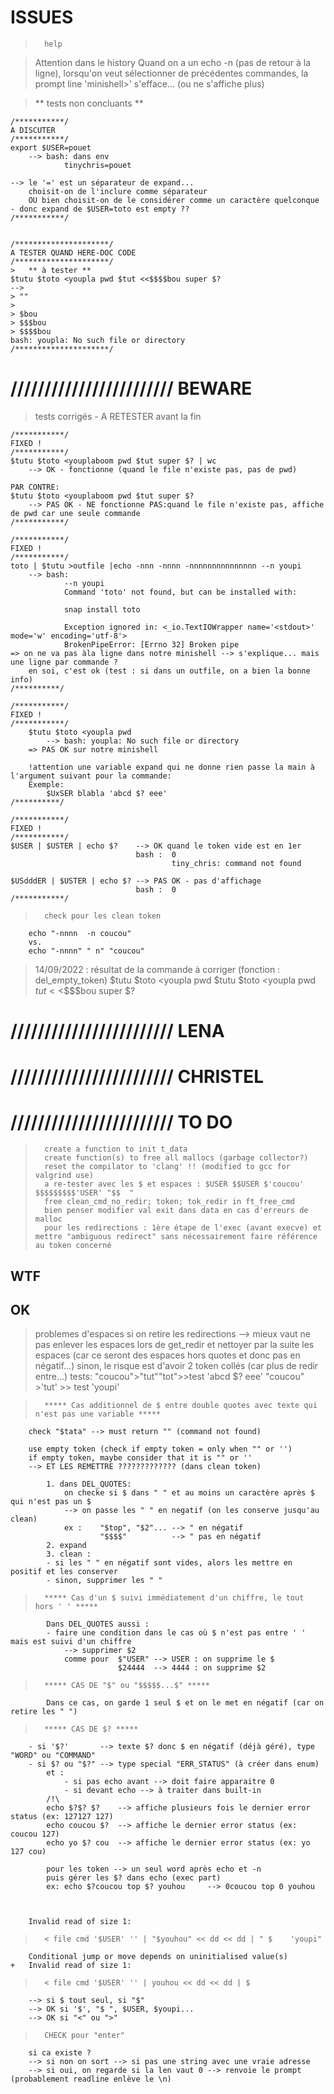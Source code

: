 
#           ISSUES

>       help

>	Attention dans le history
	Quand on a un echo -n (pas de retour à la ligne), lorsqu'on veut sélectionner de précédentes commandes, la prompt line 'minishell>' s'efface... (ou ne s'affiche plus)

>	** tests non concluants **

	/***********/
	A DISCUTER
	/***********/
	export $USER=pouet
		--> bash: dans env
				tinychris=pouet

	--> le '=' est un séparateur de expand...
		choisit-on de l'inclure comme séparateur
		OU bien choisit-on de le considérer comme un caractère quelconque - donc expand de $USER=toto est empty ??
	/***********/


	/*********************/
	A TESTER QUAND HERE-DOC CODE
	/*********************/
	>	** à tester **
	$tutu $toto <youpla pwd $tut <<$$$$bou super $?
	-->
	> ""
	>
	> $bou
	> $$$bou
	> $$$$bou
	bash: youpla: No such file or directory
	/*********************/


# //////////////////////// BEWARE


>	tests corrigés - A RETESTER avant la fin


	/***********/
	FIXED !
	/***********/
	$tutu $toto <youplaboom pwd $tut super $? | wc
		--> OK - fonctionne (quand le file n'existe pas, pas de pwd)

	PAR CONTRE:
	$tutu $toto <youplaboom pwd $tut super $?
		--> PAS OK - NE fonctionne PAS:quand le file n'existe pas, affiche de pwd car une seule commande
	/***********/

	/***********/
	FIXED !
	/***********/
	toto | $tutu >outfile |echo -nnn -nnnn -nnnnnnnnnnnnnnn --n youpi
		--> bash:
				--n youpi
				Command 'toto' not found, but can be installed with:

				snap install toto

				Exception ignored in: <_io.TextIOWrapper name='<stdout>' mode='w' encoding='utf-8'>
				BrokenPipeError: [Errno 32] Broken pipe
	=> on ne va pas àla ligne dans notre minishell --> s'explique... mais une ligne par commande ?
		en soi, c'est ok (test : si dans un outfile, on a bien la bonne info)
	/**********/

	/***********/
	FIXED !
	/***********/
		$tutu $toto <youpla pwd
			--> bash: youpla: No such file or directory
		=> PAS OK sur notre minishell

		!attention une variable expand qui ne donne rien passe la main à l'argument suivant pour la commande:
		Exemple:
			$UxSER blabla 'abcd $? eee'
	/**********/

	/***********/
	FIXED !
	/***********/
	$USER | $USTER | echo $?	--> OK quand le token vide est en 1er
								bash :	0
										tiny_chris: command not found

	$USdddER | $USTER | echo $?	--> PAS OK - pas d'affichage
								bash :	0
	/***********/

>		check pour les clean token
		echo "-nnnn  -n coucou"
		vs.
		echo "-nnnn" " n" "coucou"

>	14/09/2022 :
	résultat de la commande à corriger (fonction : del_empty_token)
	$tutu $toto <youpla pwd
	$tutu $toto <youpla pwd $tut <<$$$$bou super $?



# //////////////////////// LENA


# //////////////////////// CHRISTEL

# //////////////////////// TO DO

>		create a function to init t_data
>		create function(s) to free all mallocs (garbage collector?)
>		reset the compilator to 'clang' !! (modified to gcc for valgrind use)
>		a re-tester avec les $ et espaces : $USER $$USER $'coucou' $$$$$$$$$'USER' "$$  "
>		free clean_cmd_no_redir; token; tok_redir in ft_free_cmd
>		bien penser modifier val exit dans data en cas d'erreurs de malloc
>		pour les redirections : 1ère étape de l'exec (avant execve) et mettre "ambiguous redirect" sans nécessairement faire référence au token concerné

##  WTF



##  OK

>	problemes d'espaces si on retire les redirections
	--> mieux vaut ne pas enlever les espaces lors de get_redir et nettoyer par la suite les espaces
	(car ce seront des espaces hors quotes et donc pas en négatif...)
	sinon, le risque est d'avoir 2 token collés (car plus de redir entre...)
	tests:
		"coucou">"tut""tot">>test 'abcd $? eee'
		"coucou" >'tut' >> test 'youpi'

>		***** Cas additionnel de $ entre double quotes avec texte qui n'est pas une variable *****
		check "$tata" --> must return "" (command not found)

		use empty token (check if empty token = only when "" or '')
		if empty token, maybe consider that it is "" or ''
		--> ET LES REMETTRE ????????????? (dans clean token)

			1. dans DEL_QUOTES:
				on checke si $ dans " " et au moins un caractère après $ qui n'est pas un $
				--> on passe les " " en negatif (on les conserve jusqu'au clean)
				ex : 	"$top", "$2"... --> " en négatif
						"$$$$" 			--> " pas en négatif
			2. expand
			3. clean :
			- si les " " en négatif sont vides, alors les mettre en positif et les conserver
			- sinon, supprimer les " "

>		***** Cas d'un $ suivi immédiatement d'un chiffre, le tout hors ' ' *****
			Dans DEL_QUOTES aussi :
			- faire une condition dans le cas où $ n'est pas entre ' ' mais est suivi d'un chiffre
				--> supprimer $2
				comme pour 	$"USER" --> USER : on supprime le $
							$24444	--> 4444 : on supprime $2

>		***** CAS DE "$" ou "$$$$$...$" *****
			Dans ce cas, on garde 1 seul $ et on le met en négatif (car on retire les " ")

>		***** CAS DE $? *****
		- si '$?' 		--> texte $? donc $ en négatif (déjà géré), type "WORD" ou "COMMAND"
		- si $? ou "$?" --> type special "ERR_STATUS" (à créer dans enum)
			et :
				- si pas echo avant --> doit faire apparaitre 0
				- si devant echo --> à traiter dans built-in
			/!\
			echo $?$? $?	--> affiche plusieurs fois le dernier error status (ex: 127127 127)
			echo coucou $?	--> affiche le dernier error status (ex: coucou 127)
			echo yo $? cou	--> affiche le dernier error status (ex: yo 127 cou)

			pour les token --> un seul word après echo et -n
			puis gérer les $? dans echo (exec part)
			ex:	echo $?coucou top $? youhou		--> 0coucou top 0 youhou



		Invalid read of size 1:
>		< file cmd '$USER' '' | "$youhou" << dd << dd | " $    'youpi"

		Conditional jump or move depends on uninitialised value(s)
	+	Invalid read of size 1:
>		< file cmd '$USER' '' | youhou << dd << dd | $

		--> si $ tout seul, si "$"
		--> OK si '$', "$ ", $USER, $youpi...
		--> OK si "<" ou ">"

>		CHECK pour "enter"
		si ca existe ?
		--> si non on sort --> si pas une string avec une vraie adresse
		--> si oui, on regarde si la len vaut 0 --> renvoie le prompt (probablement readline enlève le \n)
